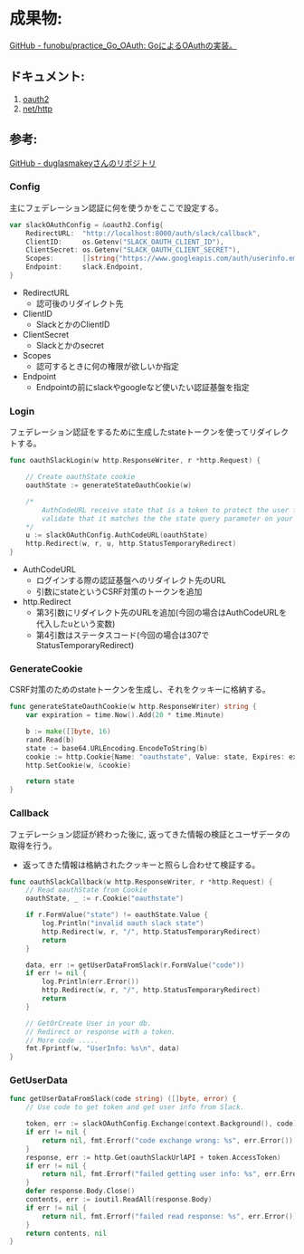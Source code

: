 # 成果物:

[GitHub - funobu/practice_Go_OAuth: GoによるOAuthの実装。](https://github.com/funobu/practice_Go_OAuth)

## ドキュメント:

1. [oauth2](https://pkg.go.dev/golang.org/x/oauth2)
2. [net/http](https://pkg.go.dev/net/http)

## 参考:
[GitHub - duglasmakeyさんのリポジトリ](https://github.com/douglasmakey/oauth2-example)
### Config

主にフェデレーション認証に何を使うかをここで設定する。

```go
var slackOAuthConfig = &oauth2.Config{
	RedirectURL:  "http://localhost:8000/auth/slack/callback",
	ClientID:     os.Getenv("SLACK_OAUTH_CLIENT_ID"), 
	ClientSecret: os.Getenv("SLACK_OAUTH_CLIENT_SECRET"),
	Scopes:       []string{"https://www.googleapis.com/auth/userinfo.email"},
	Endpoint:     slack.Endpoint,
}
```

- RedirectURL
    - 認可後のリダイレクト先
- ClientID
    - SlackとかのClientID
- ClientSecret
    - Slackとかのsecret
- Scopes
    - 認可するときに何の権限が欲しいか指定
- Endpoint
    - Endpointの前にslackやgoogleなど使いたい認証基盤を指定

### Login

フェデレーション認証をするために生成したstateトークンを使ってリダイレクトする。

```go
func oauthSlackLogin(w http.ResponseWriter, r *http.Request) {

	// Create oauthState cookie
	oauthState := generateStateOauthCookie(w)

	/*
		AuthCodeURL receive state that is a token to protect the user from CSRF attacks. You must always provide a non-empty string and
		validate that it matches the the state query parameter on your redirect callback.
	*/
	u := slackOAuthConfig.AuthCodeURL(oauthState)
	http.Redirect(w, r, u, http.StatusTemporaryRedirect)
}
```

- AuthCodeURL
    - ログインする際の認証基盤へのリダイレクト先のURL
    - 引数にstateというCSRF対策のトークンを追加
- http.Redirect
    - 第3引数にリダイレクト先のURLを追加(今回の場合はAuthCodeURLを代入したuという変数)
    - 第4引数はステータスコード(今回の場合は307でStatusTemporaryRedirect)

### GenerateCookie

CSRF対策のためのstateトークンを生成し、それをクッキーに格納する。

```go
func generateStateOauthCookie(w http.ResponseWriter) string {
	var expiration = time.Now().Add(20 * time.Minute)

	b := make([]byte, 16)
	rand.Read(b)
	state := base64.URLEncoding.EncodeToString(b)
	cookie := http.Cookie{Name: "oauthstate", Value: state, Expires: expiration}
	http.SetCookie(w, &cookie)

	return state
}
```

### Callback

フェデレーション認証が終わった後に, 返ってきた情報の検証とユーザデータの取得を行う。

- 返ってきた情報は格納されたクッキーと照らし合わせて検証する。

```go
func oauthSlackCallback(w http.ResponseWriter, r *http.Request) {
	// Read oauthState from Cookie
	oauthState, _ := r.Cookie("oauthstate")

	if r.FormValue("state") != oauthState.Value {
		log.Println("invalid oauth slack state")
		http.Redirect(w, r, "/", http.StatusTemporaryRedirect)
		return
	}

	data, err := getUserDataFromSlack(r.FormValue("code"))
	if err != nil {
		log.Println(err.Error())
		http.Redirect(w, r, "/", http.StatusTemporaryRedirect)
		return
	}

	// GetOrCreate User in your db.
	// Redirect or response with a token.
	// More code .....
	fmt.Fprintf(w, "UserInfo: %s\n", data)
}
```

### GetUserData

```go
func getUserDataFromSlack(code string) ([]byte, error) {
	// Use code to get token and get user info from Slack.

	token, err := slackOAuthConfig.Exchange(context.Background(), code)
	if err != nil {
		return nil, fmt.Errorf("code exchange wrong: %s", err.Error())
	}
	response, err := http.Get(oauthSlackUrlAPI + token.AccessToken)
	if err != nil {
		return nil, fmt.Errorf("failed getting user info: %s", err.Error())
	}
	defer response.Body.Close()
	contents, err := ioutil.ReadAll(response.Body)
	if err != nil {
		return nil, fmt.Errorf("failed read response: %s", err.Error())
	}
	return contents, nil
} 
```
